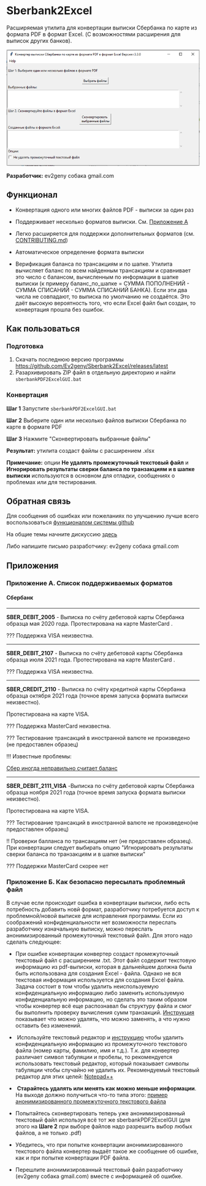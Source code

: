 # Sberbank2Excel

Расширяемая утилита для конвертации выписки Сбербанка по карте из формата PDF в формат Excel. (С возможностями расширения для выписок других банков). 

![Sberbank2Excel.PNG](misc/Sberbank2Excel.PNG "Sberbank2Excel")


**Разработчик:** ev2geny собака gmail.com

## Функционал
- Конвертация одного или многих файлов PDF - выписки за один раз

- Поддерживает несколько форматов выписки. См. [Приложение А](#Приложение-А.-Список-поддерживаемых-форматов) 

- Легко расширяется для поддержки дополнительных форматов (см. [CONTRIBUTING.md](CONTRIBUTING.md))

- Автоматическое определение формата выписки

- Верификация баланса по трансакциям и по шапке. Утилита вычисляет баланс по всем найденным трансакциям и сравнивает это число с балансом, вычисленным по информации в шапке выписки (к примеру баланс_по_шапке = СУММА ПОПОЛНЕНИЙ - СУММА СПИСАНИЙ - СУММА СПИСАНИЙ БАНКА). Если эти два числа не совпадают, то выписка по умолчанию не создаётся. Это даёт высокую вероятность того, что если Excel файл был создан, то конвертация прошла без ошибок.

## Как пользоваться

### Подготовка
1. Скачать последнюю версию программы https://github.com/Ev2geny/Sberbank2Excel/releases/latest 
1. Разархивировать ZIP файл в отдельную директорию и найти `sberbankPDF2ExcelGUI.bat`

### Конвертация 

**Шаг 1** Запустите `sberbankPDF2ExcelGUI.bat`

**Шаг 2** Выберите один или несколько файлов выписки Сбербанка по карте в формате PDF

**Шаг 3** Нажмите "Сконвертировать выбранные файлы"

**Результат:** утилита создаст файлы с расширением .xlsx 

**Примечание:** опции **Не удалять промежуточный текстовый файл** и **Игнорировать результаты сверки баланса по транзакциям и в шапке выписки** используются в основном для отладки, сообщениях о проблемах или для тестирования. 

## Обратная связь
Для сообщения об ошибках или пожеланиях по улучшению лучше всего воспользоваться [функционалом системы github](https://github.com/Ev2geny/Sberbank2Excel/issues)

На общие темы начните дискуссию [здесь](https://github.com/Ev2geny/Sberbank2Excel/discussions)

Либо напишите письмо разработчику: ev2geny собака gmail.com

## Приложения
### Приложение А. Список поддерживаемых форматов
#### Сбербанк
---------------------------
**SBER_DEBIT_2005**  - Выписка по счёту дебетовой карты Сбербанка образца мая 2020 года. Протестирована на карте MasterCard .  

??? Поддержка VISA неизвестна.

---------------------------

**SBER_DEBIT_2107** - Выписка по счёту дебетовой карты Сбербанка образца июля 2021 года. Протестирована на карте MasterCard .  

??? Поддержка VISA неизвестна.

--------------------------
**SBER_CREDIT_2110** - Выписка по счёту кредитной карты Сбербанка образца октября 2021 года (точное время запуска формата выписки неизвестно). 

Протестирована на карте VISA. 

??? Поддержка MasterCard неизвестна.

??? Тестирование трансакций в иностранной валюте не произведено (не предоставлен образец)

!!! Известные проблемы: 

[Сбер иногда неправильно считает баланс](https://github.com/Ev2geny/Sberbank2Excel/issues/13)

----------------------------------

**SBER_DEBIT_2111_VISA** -Выписка по счёту дебетовой карты Сбербанка образца ноября 2021 года (точное время запуска формата выписки неизвестно). 

Протестирована на карте VISA.  

??? Тестирование трансакций в иностранной валюте не произведено(не предоставлен образец)

!! Проверки балланса по трансакциям нет (не предоставлен образец). При конвертации следует выбирать опцию "Игнорировать результаты сверки баланса по транзакциям и в шапке выписки"

??? Поддержки MasterCard скорее нет

### Приложение Б. Как безопасно пересылать проблемный файл
В случае если происходит ошибка в конвертации выписки, либо есть потребность добавить новй формат, разработчику потребуется доступ к проблемной/новой выписке для исправления программы. 
Если из соображений конфиденциальности нет возможности переслать разработчику изначальную выписку, можно переслать анонимизированный промежуточный текстовый файл. Для этого надо сделать следующее:
- При ошибке конвертации конвертер создаст промежуточный текстовый файл с расширением .txt. Этот файл содержит текстовую информацию из pdf-выписки, которая в дальнейшем должна была быть использована для создания Excel - файла. Однако не вся текстовая информация используется для создания Excel файла. Задача состоит в том чтобы удалить неиспользуемую конфиденциальную информацию либо заменить используемую конфиденциальную информацию, но сделать это таким образом чтобы конвертер всё еще распознавал бы структуру файла и смог бы выполнить проверку вычисления сумм транзакций. 
[Инструкция](misc/Anonymisation%20instructions.png) показывает что можно удалять, что можно заменять, а что нужно оставить без изменений.
-  Используйте текстовый редактор и [инструкцию](misc/Anonymisation%20instructions.png) чтобы удалить конфиденциальную информацию из промежуточного текстового файла (номер карты, фамилию, имя и т.д.). 
Т.к. для конвертер различает символ табуляции и пробелы, то рекомендуется использовать текстовый редактор, который показывает символы табуляции чтобы случайно не удалить их. Рекомендуемый текстовый редактор для этих целей: [Notepad++](https://notepad-plus-plus.org/)   
-  **Старайтесь удалять или менять как можно меньше информации**. 
На выходе должно получиться что-то типа этого: [пример анонимизированного промежуточного текстового файла](misc/_SBER_DEBIT_2107_anonymized_reduced.txt)

- Попытайтесь сконвертировать теперь уже анонимизированный текстовый файл используя всё тот же sberbankPDF2ExcelGUI (для этого на **Шаге 2** при выборе файлов надо разрешить выбор любых файлов, а не только .pdf)
- Убедитесь, что при попытке конвертации анонимизированного текстового файла конвертер выдаёт такое же сообщение об ошибке, как и при попытке конвертации PDF файла.
- Перешлите анонимизированный текстовый файл разработчику (ev2geny собака gmail.com) вместе с информацией об ошибке.
